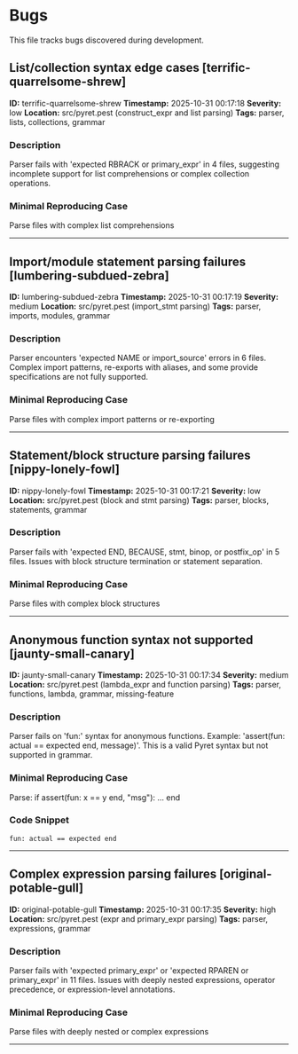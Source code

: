 <!-- 
═══════════════════════════════════════════════════════════════════════
⚠️  WARNING: DO NOT EDIT THIS FILE MANUALLY!
═══════════════════════════════════════════════════════════════════════

This file is managed by bug-tracker CLI tool.
Manual edits may be overwritten or cause parsing errors.

To add, close, or list bugs, use:
    bug-tracker --help

═══════════════════════════════════════════════════════════════════════
-->

# Bugs

This file tracks bugs discovered during development.

## List/collection syntax edge cases [terrific-quarrelsome-shrew]

**ID:** terrific-quarrelsome-shrew
**Timestamp:** 2025-10-31 00:17:18
**Severity:** low
**Location:** src/pyret.pest (construct_expr and list parsing)
**Tags:** parser, lists, collections, grammar

### Description

Parser fails with 'expected RBRACK or primary_expr' in 4 files, suggesting incomplete support for list comprehensions or complex collection operations.

### Minimal Reproducing Case

Parse files with complex list comprehensions

---

## Import/module statement parsing failures [lumbering-subdued-zebra]

**ID:** lumbering-subdued-zebra
**Timestamp:** 2025-10-31 00:17:19
**Severity:** medium
**Location:** src/pyret.pest (import_stmt parsing)
**Tags:** parser, imports, modules, grammar

### Description

Parser encounters 'expected NAME or import_source' errors in 6 files. Complex import patterns, re-exports with aliases, and some provide specifications are not fully supported.

### Minimal Reproducing Case

Parse files with complex import patterns or re-exporting

---

## Statement/block structure parsing failures [nippy-lonely-fowl]

**ID:** nippy-lonely-fowl
**Timestamp:** 2025-10-31 00:17:21
**Severity:** low
**Location:** src/pyret.pest (block and stmt parsing)
**Tags:** parser, blocks, statements, grammar

### Description

Parser fails with 'expected END, BECAUSE, stmt, binop, or postfix_op' in 5 files. Issues with block structure termination or statement separation.

### Minimal Reproducing Case

Parse files with complex block structures

---

## Anonymous function syntax not supported [jaunty-small-canary]

**ID:** jaunty-small-canary
**Timestamp:** 2025-10-31 00:17:34
**Severity:** medium
**Location:** src/pyret.pest (lambda_expr and function parsing)
**Tags:** parser, functions, lambda, grammar, missing-feature

### Description

Parser fails on 'fun:' syntax for anonymous functions. Example: 'assert(fun: actual == expected end, message)'. This is a valid Pyret syntax but not supported in grammar.

### Minimal Reproducing Case

Parse: if assert(fun: x == y end, "msg"): ... end

### Code Snippet

```
fun: actual == expected end
```

---

## Complex expression parsing failures [original-potable-gull]

**ID:** original-potable-gull
**Timestamp:** 2025-10-31 00:17:35
**Severity:** high
**Location:** src/pyret.pest (expr and primary_expr parsing)
**Tags:** parser, expressions, grammar

### Description

Parser fails with 'expected primary_expr' or 'expected RPAREN or primary_expr' in 11 files. Issues with deeply nested expressions, operator precedence, or expression-level annotations.

### Minimal Reproducing Case

Parse files with deeply nested or complex expressions

---


